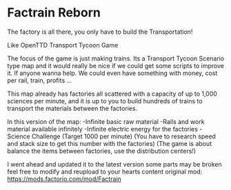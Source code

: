 # Factrain Reborn

The factory is all there, you only have to build the Transportation!

Like OpenTTD Transport Tycoon Game

The focus of the game is just making trains. Its a Transport Tycoon Scenario type map and it would really be nice if we could get some scripts to improve it. If anyone wanna help. We could even have something with money, cost per rail, train, profits ...

This map already has factories all scattered with a capacity of up to 1,000 sciences per minute, and it is up to you to build hundreds of trains to transport the materials between the factories.

In this version of the map:
-Infinite basic raw material
-Rails and work material available infinitely
-Infinite electric energy for the factories
-Science Challenge (Target 1000 per minute) (You have to research speed and stack size to get this number with the factories) (The game is about balance the items between factories, use the distribution centers!)

I went ahead and updated it to the latest version some parts may be broken feel free to modify and reupload to your hearts content original mod: https://mods.factorio.com/mod/Factrain
